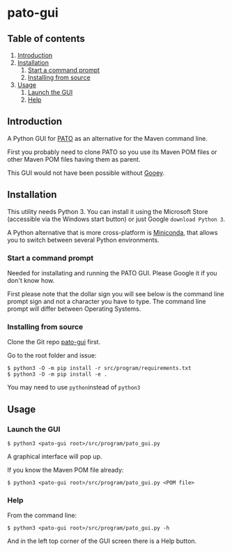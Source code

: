 # pato-gui

## Table of contents

1. [Introduction](#introduction)
2. [Installation](#installation)
   1. [Start a command prompt](#start-command-line-prompt)
   2. [Installing from source](#installing-from-source)
3. [Usage](#usage)
   1. [Launch the GUI](#launch-the-gui)
   2. [Help](#help)

## Introduction <a name="introduction" />

A Python GUI for [PATO](https://github.com/paulissoft/oracle-tools) as an alternative for the Maven command line.

First you probably need to clone PATO so you use its Maven POM files or other Maven POM files having them as parent.

This GUI would not have been possible without [Gooey](https://github.com/chriskiehl/Gooey).

## Installation <a name="installation" />

This utility needs Python 3. You can install it using the Microsoft Store
(accessible via the Windows start button) or just Google `download Python 3`.

A Python alternative that is more cross-platform is
[Miniconda](https://docs.conda.io/projects/miniconda/en/latest/miniconda-install.html),
that allows you to switch between several Python environments.

### Start a command prompt <a name="start-command-line-prompt" />

Needed for installating and running the PATO GUI. Please Google it if you don't know how.

First please note that the dollar sign you will see below is the command line prompt sign and not a character you have to type.
The command line prompt will differ between Operating Systems.

### Installing from source <a name="installing-from-source" />

Clone the Git repo [pato-gui](https://github.com/paulissoft/pato-gui) first.

Go to the root folder and issue:

```
$ python3 -O -m pip install -r src/program/requirements.txt
$ python3 -O -m pip install -e .
```

You may need to use `python`instead of `python3`

<!-- 

### Installing the binary Python package <a name="installing-from-binary-package" />

```
$ python3 -m pip install pato-gui
```

Now `pato-gui` should be available and this command shows you the help:

```
$ pato-gui -h
```

-->

## Usage <a name="usage" />

### Launch the GUI <a name="launch-the-gui" />

```
$ python3 <pato-gui root>/src/program/pato_gui.py
```

A graphical interface will pop up.

If you know the Maven POM file already:

```
$ python3 <pato-gui root>/src/program/pato_gui.py <POM file>
```

### Help <a name="help" />

From the command line:

```
$ python3 <pato-gui root>/src/program/pato_gui.py -h
```

And in the left top corner of the GUI screen there is a Help button.
